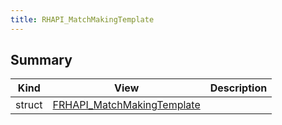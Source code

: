 ```yaml
---
title: RHAPI_MatchMakingTemplate
---
```


## Summary
| Kind | View | Description |
|------|------|-------------|
|struct|[FRHAPI_MatchMakingTemplate](/unreal-plugins/all/structfrhapi__matchmakingtemplate/#structFRHAPI__MatchMakingTemplate)||
